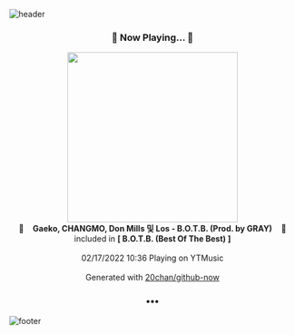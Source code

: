 ![header](https://capsule-render.vercel.app/api?type=wave&height=170&section=header&text=Hi.%20I'm%20SHIFT&fontColor=090707&fontAlignX=45&fontAlignY=65&fontSize=100)

<h3 align="center">🎵 Now Playing... 🎵</h3>
<p align="center">
  <a href="https://music.youtube.com/watch?v=lqNcTWUn-v4">
    <img width="300" src="https://lh3.googleusercontent.com/wJPmD0IXmdK6f2QRs9ttXhvmy8z7jR5CiP9TfI64R5EOK9SrKLXSHnjke06tn0xQRqGuIytJEHrRLfSItA">
  </a>
  <br>
  🎵&nbsp&nbsp&nbsp <b>Gaeko, CHANGMO, Don Mills 및 Los - B.O.T.B. (Prod. by GRAY)</b> &nbsp&nbsp&nbsp🎵
  <br>
  included in <b>[ B.O.T.B. (Best Of The Best) ]</b>
  
  <br />
  <br />
  02/17/2022 10:36 Playing on YTMusic
  <br />
  <br />
  Generated with <a href="https://github.com/20chan/github-now">20chan/github-now</a>
</p>

<h3 align="center">•••</h3>

![footer](https://capsule-render.vercel.app/api?type=wave&height=150&section=footer)
